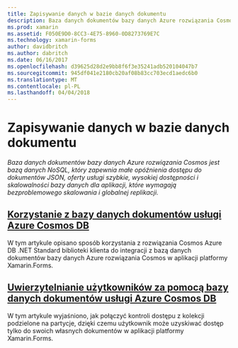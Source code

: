 ```yaml
---
title: Zapisywanie danych w bazie danych dokumentu
description: Baza danych dokumentów bazy danych Azure rozwiązania Cosmos jest bazą danych NoSQL, który zapewnia małe opóźnienia dostępu do dokumentów JSON, oferty usługi szybkie, wysokiej dostępności i skalowalności bazy danych dla aplikacji, które wymagają bezproblemowego skalowania i globalnej replikacji.
ms.prod: xamarin
ms.assetid: F050E9D0-8CC3-4E75-8960-0D8273769E7C
ms.technology: xamarin-forms
author: davidbritch
ms.author: dabritch
ms.date: 06/16/2017
ms.openlocfilehash: d39625d28d2e9bb8f6f3e35241adb520104047b7
ms.sourcegitcommit: 945df041e2180cb20af08b83cc703ecd1aedc6b0
ms.translationtype: MT
ms.contentlocale: pl-PL
ms.lasthandoff: 04/04/2018
---
```

# <a name="storing-data-in-a-document-database"></a>Zapisywanie danych w bazie danych dokumentu

_Baza danych dokumentów bazy danych Azure rozwiązania Cosmos jest bazą danych NoSQL, który zapewnia małe opóźnienia dostępu do dokumentów JSON, oferty usługi szybkie, wysokiej dostępności i skalowalności bazy danych dla aplikacji, które wymagają bezproblemowego skalowania i globalnej replikacji._

## <a name="consuming-an-azure-cosmos-db-document-databaseconsumingmd"></a>[Korzystanie z bazy danych dokumentów usługi Azure Cosmos DB](consuming.md)

W tym artykule opisano sposób korzystania z rozwiązania Cosmos Azure DB .NET Standard biblioteki klienta do integracji z bazą danych dokumentów bazy danych Azure rozwiązania Cosmos w aplikacji platformy Xamarin.Forms.

## <a name="authenticating-users-with-an-azure-cosmos-db-document-databaseauthenticationmd"></a>[Uwierzytelnianie użytkowników za pomocą bazy danych dokumentów usługi Azure Cosmos DB](authentication.md)

W tym artykule wyjaśniono, jak połączyć kontroli dostępu z kolekcji podzielone na partycje, dzięki czemu użytkownik może uzyskiwać dostęp tylko do swoich własnych dokumentów w aplikacji platformy Xamarin.Forms.
